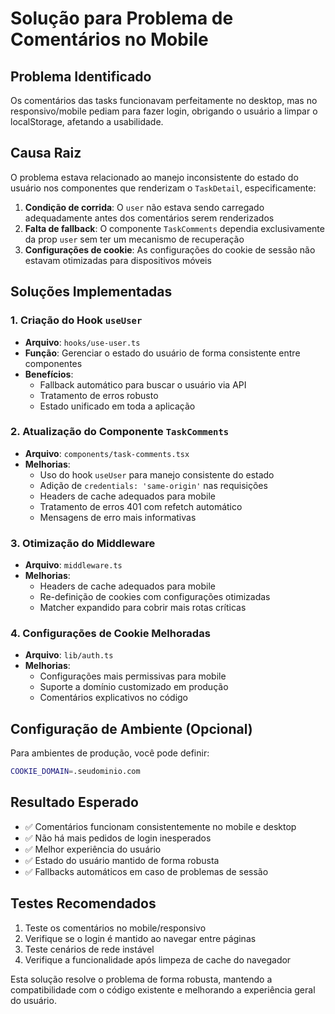 # Solução para Problema de Comentários no Mobile

## Problema Identificado
Os comentários das tasks funcionavam perfeitamente no desktop, mas no responsivo/mobile pediam para fazer login, obrigando o usuário a limpar o localStorage, afetando a usabilidade.

## Causa Raiz
O problema estava relacionado ao manejo inconsistente do estado do usuário nos componentes que renderizam o `TaskDetail`, especificamente:

1. **Condição de corrida**: O `user` não estava sendo carregado adequadamente antes dos comentários serem renderizados
2. **Falta de fallback**: O componente `TaskComments` dependia exclusivamente da prop `user` sem ter um mecanismo de recuperação
3. **Configurações de cookie**: As configurações do cookie de sessão não estavam otimizadas para dispositivos móveis

## Soluções Implementadas

### 1. Criação do Hook `useUser`
- **Arquivo**: `hooks/use-user.ts`
- **Função**: Gerenciar o estado do usuário de forma consistente entre componentes
- **Benefícios**: 
  - Fallback automático para buscar o usuário via API
  - Tratamento de erros robusto
  - Estado unificado em toda a aplicação

### 2. Atualização do Componente `TaskComments`
- **Arquivo**: `components/task-comments.tsx`
- **Melhorias**:
  - Uso do hook `useUser` para manejo consistente do estado
  - Adição de `credentials: 'same-origin'` nas requisições
  - Headers de cache adequados para mobile
  - Tratamento de erros 401 com refetch automático
  - Mensagens de erro mais informativas

### 3. Otimização do Middleware
- **Arquivo**: `middleware.ts`
- **Melhorias**:
  - Headers de cache adequados para mobile
  - Re-definição de cookies com configurações otimizadas
  - Matcher expandido para cobrir mais rotas críticas

### 4. Configurações de Cookie Melhoradas
- **Arquivo**: `lib/auth.ts`
- **Melhorias**:
  - Configurações mais permissivas para mobile
  - Suporte a domínio customizado em produção
  - Comentários explicativos no código

## Configuração de Ambiente (Opcional)
Para ambientes de produção, você pode definir:
```bash
COOKIE_DOMAIN=.seudominio.com
```

## Resultado Esperado
- ✅ Comentários funcionam consistentemente no mobile e desktop
- ✅ Não há mais pedidos de login inesperados
- ✅ Melhor experiência do usuário
- ✅ Estado do usuário mantido de forma robusta
- ✅ Fallbacks automáticos em caso de problemas de sessão

## Testes Recomendados
1. Teste os comentários no mobile/responsivo
2. Verifique se o login é mantido ao navegar entre páginas
3. Teste cenários de rede instável
4. Verifique a funcionalidade após limpeza de cache do navegador

Esta solução resolve o problema de forma robusta, mantendo a compatibilidade com o código existente e melhorando a experiência geral do usuário. 
